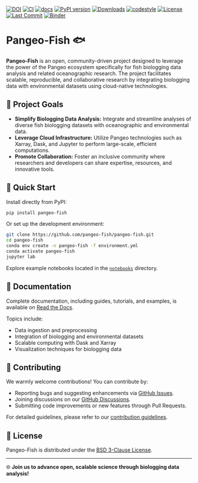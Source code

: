 [![DOI](https://zenodo.org/badge/653040548.svg)](https://doi.org/10.5281/zenodo.15110142)
[![CI](https://github.com/pangeo-fish/pangeo-fish/actions/workflows/ci.yml/badge.svg?branch=main&event=push)](https://github.com/pangeo-fish/pangeo-fish/actions/workflows/ci.yml)
[![docs](https://readthedocs.org/projects/pangeo-fish/badge/?version=latest)](https://pangeo-fish.readthedocs.io/en/latest/)
[![PyPI version](https://img.shields.io/pypi/v/pangeo-fish.svg)](https://pypi.org/project/pangeo-fish)
[![Downloads](https://pepy.tech/badge/pangeo-fish)](https://pepy.tech/project/pangeo-fish)
[![codestyle](https://img.shields.io/badge/code%20style-black-000000.svg)](https://github.com/python/black)
[![License](https://img.shields.io/github/license/pangeo-fish/pangeo-fish)](https://github.com/pangeo-fish/pangeo-fish/blob/main/LICENSE)
[![Last Commit](https://img.shields.io/github/last-commit/pangeo-fish/pangeo-fish)](https://github.com/pangeo-fish/pangeo-fish/commits/main)
[![Binder](https://mybinder.org/badge_logo.svg)](https://mybinder.org/v2/gh/pangeo-fish/pangeo-fish/HEAD)

# Pangeo-Fish 🐟

**Pangeo-Fish** is an open, community-driven project designed to leverage the power of the Pangeo ecosystem specifically for fish biologging data analysis and related oceanographic research. The project facilitates scalable, reproducible, and collaborative research by integrating biologging data with environmental datasets using cloud-native technologies.

## 🌊 Project Goals

- **Simplify Biologging Data Analysis:** Integrate and streamline analyses of diverse fish biologging datasets with oceanographic and environmental data.
- **Leverage Cloud Infrastructure:** Utilize Pangeo technologies such as Xarray, Dask, and Jupyter to perform large-scale, efficient computations.
- **Promote Collaboration:** Foster an inclusive community where researchers and developers can share expertise, resources, and innovative tools.

## 🚀 Quick Start

Install directly from PyPI:

```bash
pip install pangeo-fish
```

Or set up the development environment:

```bash
git clone https://github.com/pangeo-fish/pangeo-fish.git
cd pangeo-fish
conda env create -n pangeo-fish -f environment.yml
conda activate pangeo-fish
jupyter lab
```

Explore example notebooks located in the [`notebooks`](https://github.com/pangeo-fish/pangeo-fish/tree/main/notebooks) directory.

## 📖 Documentation

Complete documentation, including guides, tutorials, and examples, is available on [Read the Docs](https://pangeo-fish.readthedocs.io/en/latest/).

Topics include:

- Data ingestion and preprocessing
- Integration of biologging and environmental datasets
- Scalable computing with Dask and Xarray
- Visualization techniques for biologging data

## 🤝 Contributing

We warmly welcome contributions! You can contribute by:

- Reporting bugs and suggesting enhancements via [GitHub Issues](https://github.com/pangeo-fish/pangeo-fish/issues).
- Joining discussions on our [GitHub Discussions](https://github.com/pangeo-fish/pangeo-fish/discussions).
- Submitting code improvements or new features through Pull Requests.

For detailed guidelines, please refer to our [contribution guidelines](https://github.com/pangeo-fish/pangeo-fish/blob/main/CONTRIBUTING.md).

## 📜 License

Pangeo-Fish is distributed under the [BSD 3-Clause License](https://github.com/pangeo-fish/pangeo-fish/blob/main/LICENSE).

---

🌐 **Join us to advance open, scalable science through biologging data analysis!**
